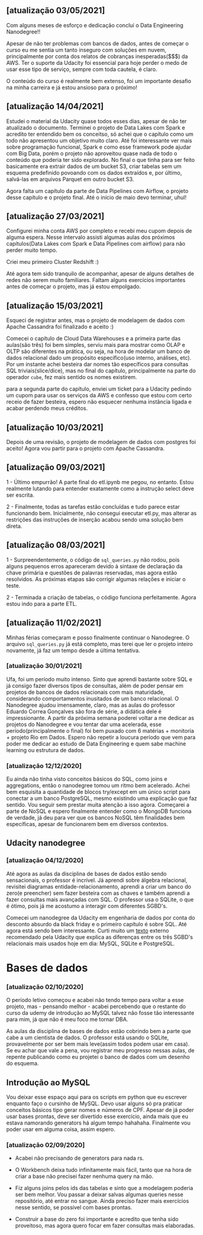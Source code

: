 ## [atualização 03/05/2021]

Com alguns meses de esforço e dedicação concluí o Data Engineering Nanodegree!! 

Apesar de não ter problemas com bancos de dados, antes de começar o curso eu me sentia um tanto inseguro com soluções em nuvem, principalmente por conta dos relatos de cobranças inesperadas($$$) da AWS. Ter o suporte da Udacity foi essencial para hoje perder o medo de usar esse tipo de serviço, sempre com toda cautela, é claro.

O conteúdo do curso é realmente bem extenso, foi um importante desafio na minha carreira e já estou ansioso para o próximo! 

## [atualização 14/04/2021]

Estudei o material da Udacity quase todos esses dias, apesar de não ter atualizado o documento. Terminei o projeto de Data Lakes com Spark e acredito ter entendido bem os conceitso, só achei que o capítulo como um todo não apresentou um objetivo muito claro. Até foi interessante ver mais sobre programação funcional, Spark e como esse framework pode ajudar com Big Data, porém o projeto não aproveitou quase nada de todo o conteúdo que poderia ter sido explorado. No final o que tinha para ser feito basicamente era extrair dados de um bucket S3, criar tabelas sem um esquema predefinido povoando com os dados extraídos e, por último, salvá-las em arquivos Parquet em outro bucket S3.

Agora falta um capítulo da parte de Data Pipelines com Airflow, o projeto desse capítulo e o projeto final. Até o início de maio devo terminar, uhul!

## [atualização 27/03/2021]

Configurei minha conta AWS por completo e recebi meu cupom depois de alguma espera. Nesse intervalo assisti algumas aulas dos próximos capítulos(Data Lakes com Spark e Data Pipelines com airflow) para não perder muito tempo. 

Criei meu primeiro Cluster Redshift :)

Até agora tem sido tranquilo de acompanhar, apesar de alguns detalhes de redes não serem muito familiares. Faltam alguns exercícios importantes antes de começar o projeto, mas já estou empolgado.

## [atualização 15/03/2021]

Esqueci de registrar antes, mas o projeto de modelagem de dados com Apache Cassandra foi finalizado e aceito :)

Comecei o capítulo de Cloud Data Warehouses e a primeira parte das aulas(são três) foi bem simples, serviu mais para mostrar como OLAP e OLTP são diferentes na prática, ou seja, na hora de modelar um banco de dados relacional dado um propósito específico(uso interno, análises, etc). Por um instante achei besteira dar nomes tão específicos para consultas SQL triviais(slice/dice), mas no final do capítulo, principalmente na parte do operador ```cube```, fez mais sentido os nomes existirem.

para a segunda parte do capítulo, enviei um ticket para a Udacity pedindo um cupom para usar os serviços da AWS e confesso que estou com certo receio de fazer besteira, espero não esquecer nenhuma instância ligada e acabar perdendo meus créditos.

## [atualização 10/03/2021]

Depois de uma revisão, o projeto de modelagem de dados com postgres foi aceito! Agora vou partir para o projeto com Apache Cassandra.

## [atualização 09/03/2021]

1 - Último empurrão! A parte final do etl.ipynb me pegou, no entanto. Estou realmente lutando para entender exatamente como a instrução select deve ser escrita.

2 - Finalmente, todas as tarefas estão concluídas e tudo parece estar funcionando bem. Inicialmente, não consegui executar etl.py, mas alterar as restrições das instruções de inserção acabou sendo uma solução bem direta.


## [atualização 08/03/2021]

1 - Surpreendentemente, o código de ```sql_queries.py``` não rodou, pois alguns pequenos erros apareceram devido à sintaxe de declaração da chave primária e questões de palavras reservadas, mas agora estão resolvidos. As próximas etapas são corrigir algumas relações e iniciar o teste.

2 - Terminada a criação de tabelas, o código funciona perfeitamente. Agora estou indo para a parte ETL.

 ## [atualização 11/02/2021]

Minhas férias começaram e posso finalmente continuar o Nanodegree. O arquivo ```sql_queries.py``` já está completo, mas terei que ler o projeto inteiro novamente, já faz um tempo desde a última tentativa.

 ### [atualização 30/01/2021]
 
 Ufa, foi um período muito intenso. Sinto que aprendi bastante sobre SQL e já consigo fazer diversos tipos de consultas, além de poder pensar em projetos de bancos de dados relacionais com mais maturidade, considerando comportamentos inusitados de um banco relacional. O Nanodegree ajudou imensamente, claro, mas as aulas do professor Eduardo Correa Gonçalves são fora de série, a didática dele é impressionante. A partir da próxima semana poderei voltar a me dedicar as projetos do Nanodegree e vou tentar dar uma acelerada, esse período(principalmente o final) foi bem puxado com 6 matérias + monitoria + projeto Rio em Dados. Espero não repetir a loucura período que vem para poder me dedicar ao estudo de Data Engineering e quem sabe machine learning ou estrutura de dados.
 
### [atualização 12/12/2020]

Eu ainda não tinha visto conceitos básicos do SQL, como joins e aggregations, então o nanodegree tomou um ritmo bem acelerado. Achei bem esquisita a quantidade de blocos try/except em um único script para conectar a um banco PostgreSQL, mesmo existindo uma explicação que faz sentido. Vou seguir sem prestar muita atenção a isso agora. Começarei a parte de NoSQL e espero finalmente entender como o MongoDB funciona de verdade, já deu para ver que os bancos NoSQL têm finalidades bem específicas, apesar de funcionarem bem em diversos contextos.


## Udacity nanodegree

### [atualização 04/12/2020]

Até agora as aulas da disciplina de bases de dados estão sendo sensacionais, o professor é incrível. Já aprendi sobre álgebra relacional, revisitei diagramas entidade-relacionamento, aprendi a criar um banco do zero(e preencher) sem fazer besteira com as chaves e também aprendi a fazer consultas mais avançadas com SQL. O professor usa o SQLite, o que é ótimo, pois já me acostumo a interagir com diferentes SGBD's.

Comecei um nanodegree da Udacity em engenharia de dados por conta do desconto absurdo da black friday e o primeiro capítulo é sobre SQL. Até agora está sendo bem interessante. Curti muito um [texto](https://www.digitalocean.com/community/tutorials/sqlite-vs-mysql-vs-postgresql-a-comparison-of-relational-database-management-systems) externo recomendado pela Udacity que explica as diferenças entre os três SGBD's relacionais mais usados hoje em dia: MySQL, SQLite e PostgreSQL.

# Bases de dados

### [atualização 02/10/2020]


O período letivo começou e acabei não tendo tempo para voltar a esse projeto, mas - pensando melhor - acabei percebendo que o restante do curso da udemy
de introdução ao MySQL talvez não fosse tão interessante para mim, já que não é meu foco me tornar DBA.

As aulas da disciplina de bases de dados estão cobrindo bem a parte que cabe a um cientista de dados. O professor está usando o SQLite, provavelmente por 
ser bem mais leve(assim todos podem usar em casa). Se eu achar que vale a pena, vou registrar meu progresso nessas aulas, de repente publicando como
eu projetei o banco de dados com um desenho do esquema.


## Introdução ao MySQL

Vou deixar esse espaço aqui para os scripts em python que eu escrever enquanto faço o cursinho de MySQL. 
Devo usar alguns só pra praticar conceitos básicos tipo gerar nomes e números de CPF. Apesar de já poder usar bases prontas, deve ser divertido esse exercício,
ainda mais que eu estava namorando generators há algum tempo hahahaha. Finalmente vou poder usar em alguma coisa, assim espero.


### [atualização 02/09/2020]

- Acabei não precisando de generators para nada rs. 

- O Workbench deixa tudo infinitamente mais fácil, tanto que na hora de criar a base não precisei fazer nenhuma
query na mão. 

- Fiz alguns joins pelos ids das tabelas e sinto que a modelagem poderia ser bem melhor. Vou passar a deixar salvas algumas queries nesse repositório,
até entrar no sangue. Ainda preciso fazer mais exercícios nesse sentido, se possível com bases prontas. 

- Construir a base do zero foi importante e acredito que tenha sido proveitoso, mas agora quero focar em fazer consultas mais elaboradas.
